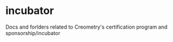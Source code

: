 # incubator
Docs and forlders related to Creometry's certification program and sponsorship/incubator 
